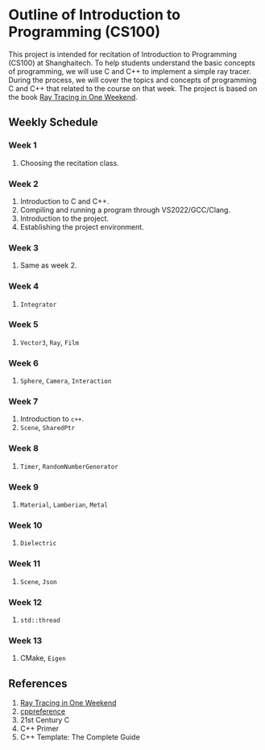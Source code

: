 # Outline of Introduction to Programming (CS100)

This project is intended for recitation of Introduction to Programming (CS100) at Shanghaitech. To help students understand the basic concepts of programming, we will use C and C++ to implement a simple ray tracer. During the process, we will cover the topics and concepts of programming C and C++ that related to the course on that week. The project is based on the book [Ray Tracing in One Weekend](https://raytracing.github.io/).

## Weekly Schedule

### Week 1

1. Choosing the recitation class.

### Week 2

1. Introduction to C and C++.
2. Compiling and running a program through VS2022/GCC/Clang.
3. Introduction to the project.
4. Establishing the project environment.

### Week 3

1. Same as week 2.

### Week 4

1. `Integrator`

### Week 5

1. `Vector3`, `Ray`, `Film`

### Week 6

1. `Sphere`, `Camera`, `Interaction`

### Week 7

1. Introduction to `c++`.
2. `Scene`, `SharedPtr`

### Week 8

1. `Timer`, `RandomNumberGenerator`

### Week 9

1. `Material`, `Lamberian`, `Metal`

### Week 10

1. `Dielectric`

### Week 11

1. `Scene`, `Json`

### Week 12

1. `std::thread`

### Week 13

1. CMake, `Eigen`

## References

1. [Ray Tracing in One Weekend](https://raytracing.github.io/)
2. [cppreference](https://en.cppreference.com/w/)
3. 21st Century C
4. C++ Primer
5. C++ Template: The Complete Guide
